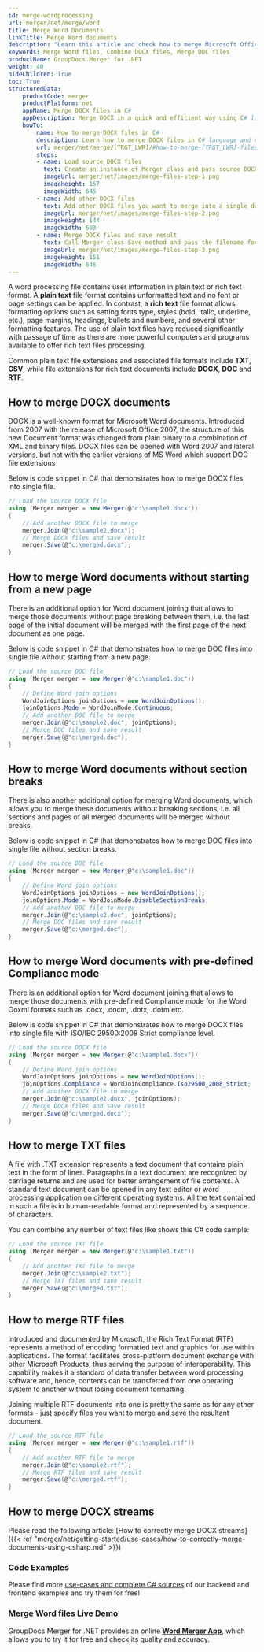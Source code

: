 ```yaml
---
id: merge-wordprocessing
url: merger/net/merge/word
title: Merge Word Documents
linkTitle: Merge Word documents
description: "Learn this article and check how to merge Microsoft Office Word documents in .NET applications using C# programming language."
keywords: Merge Word files, Combine DOCX files, Merge DOC files
productName: GroupDocs.Merger for .NET
weight: 40
hideChildren: True
toc: True
structuredData:
    productCode: merger
    productPlatform: net
    appName: Merge DOCX files in C#
    appDescription: Merge DOCX in a quick and efficient way using C# language and GroupDocs.Merger for .NET API, without the use of any third-party software like Microsoft or Open Office.
    howTo:
        name: How to merge DOCX files in C# 
        description: Learn how to merge DOCX files in C# language and GroupDocs.Merger for .NET API, without the use of any third-party software like Microsoft or Open Office.
        url: merger/net/merge/[TRGT_LWR]/#how-to-merge-[TRGT_LWR]-files-in-c
        steps:
        - name: Load source DOCX files 
          text: Create an instance of Merger class and pass source DOCX file path as a constructor parameter. You may specify absolute or relative file path as per your requirements. 
          imageUrl: merger/net/images/merge-files-step-1.png
          imageHeight: 157
          imageWidth: 645
        - name: Add other DOCX files
          text: Add other DOCX files you want to merge into a single document with Join method of Merger class.
          imageUrl: merger/net/images/merge-files-step-2.png
          imageHeight: 144
          imageWidth: 603
        - name: Merge DOCX files and save result 
          text: Call Merger class Save method and pass the filename for the resultant DOCX file as parameter.
          imageUrl: merger/net/images/merge-files-step-3.png
          imageHeight: 151
          imageWidth: 646
---
```


A word processing file contains user information in plain text or rich text format. A **plain text** file format contains unformatted text and no font or page settings can be applied. In contrast, a **rich text** file format allows formatting options such as setting fonts type, styles (bold, italic, underline, etc.), page margins, headings, bullets and numbers, and several other formatting features. The use of plain text files have reduced significantly with passage of time as there are more powerful computers and programs available to offer rich text files processing.

Common plain text file extensions and associated file formats include **TXT**, **CSV**, while file extensions for rich text documents include **DOCX**, **DOC** and **RTF**.
  
## How to merge DOCX documents

DOCX is a well-known format for Microsoft Word documents. Introduced from 2007 with the release of Microsoft Office 2007, the structure of this new Document format was changed from plain binary to a combination of XML and binary files. DOCX files can be opened with Word 2007 and lateral versions, but not with the earlier versions of MS Word which support DOC file extensions

Below is code snippet in C# that demonstrates how to merge DOCX files into single file.

```csharp
// Load the source DOCX file
using (Merger merger = new Merger(@"c:\sample1.docx"))
{
    // Add another DOCX file to merge
    merger.Join(@"c:\sample2.docx");
    // Merge DOCX files and save result
    merger.Save(@"c:\merged.docx");
}
```

## How to merge Word documents without starting from a new page

There is an additional option for Word document joining that allows to merge those documents without page breaking between them, i.e. the last page of the initial document will be merged with the first page of the next document as one page.

Below is code snippet in C# that demonstrates how to merge DOC files into single file without starting from a new page.

```csharp
// Load the source DOC file
using (Merger merger = new Merger(@"c:\sample1.doc"))
{
    // Define Word join options
    WordJoinOptions joinOptions = new WordJoinOptions();
    joinOptions.Mode = WordJoinMode.Continuous;
    // Add another DOC file to merge
    merger.Join(@"c:\sample2.doc", joinOptions);
    // Merge DOC files and save result
    merger.Save(@"c:\merged.doc");
}
```


## How to merge Word documents without section breaks

There is also another additional option for merging Word documents, which allows you to merge these documents without breaking sections, i.e. all sections and pages of all merged documents will be merged without breaks.

Below is code snippet in C# that demonstrates how to merge DOC files into single file without section breaks.

```csharp
// Load the source DOC file
using (Merger merger = new Merger(@"c:\sample1.doc"))
{
    // Define Word join options
    WordJoinOptions joinOptions = new WordJoinOptions();
    joinOptions.Mode = WordJoinMode.DisableSectionBreaks;
    // Add another DOC file to merge
    merger.Join(@"c:\sample2.doc", joinOptions);
    // Merge DOC files and save result
    merger.Save(@"c:\merged.doc");
}
```

## How to merge Word documents with pre-defined Compliance mode

There is an additional option for Word document joining that allows to merge those documents with pre-defined Compliance mode for the Word Ooxml formats such as .docx, .docm, .dotx, .dotm etc.

Below is code snippet in C# that demonstrates how to merge DOCX files into single file with ISO/IEC 29500:2008 Strict compliance level.

```csharp
// Load the source DOCX file
using (Merger merger = new Merger(@"c:\sample1.docx"))
{
    // Define Word join options
    WordJoinOptions joinOptions = new WordJoinOptions();
    joinOptions.Compliance = WordJoinCompliance.Iso29500_2008_Strict;
    // Add another DOCX file to merge
    merger.Join(@"c:\sample2.docx", joinOptions);
    // Merge DOCX files and save result
    merger.Save(@"c:\merged.docx");
}
```

## How to merge TXT files

A file with .TXT extension represents a text document that contains plain text in the form of lines. Paragraphs in a text document are recognized by carriage returns and are used for better arrangement of file contents. A standard text document can be opened in any text editor or word processing application on different operating systems. All the text contained in such a file is in human-readable format and represented by a sequence of characters.

You can combine any number of text files like shows this C# code sample:

```csharp
// Load the source TXT file
using (Merger merger = new Merger(@"c:\sample1.txt"))
{
    // Add another TXT file to merge
    merger.Join(@"c:\sample2.txt");
    // Merge TXT files and save result
    merger.Save(@"c:\merged.txt");
}
```

## How to merge RTF files

Introduced and documented by Microsoft, the Rich Text Format (RTF) represents a method of encoding formatted text and graphics for use within applications. The format facilitates cross-platform document exchange with other Microsoft Products, thus serving the purpose of interoperability. This capability makes it a standard of data transfer between word processing software and, hence, contents can be transferred from one operating system to another without losing document formatting.

Joining multiple RTF documents into one is pretty the same as for any other formats - just specify files you want to merge and save the resultant document.

```csharp
// Load the source RTF file
using (Merger merger = new Merger(@"c:\sample1.rtf"))
{
    // Add another RTF file to merge
    merger.Join(@"c:\sample2.rtf");
    // Merge RTF files and save result
    merger.Save(@"c:\merged.rtf");
}
```

## How to merge DOCX streams

Please read the following article: [How to correctly merge DOCX streams]({{< ref "merger/net/getting-started/use-cases/how-to-correctly-merge-documents-using-csharp.md" >}})

### Code Examples

Please find more [use-cases and complete C# sources](https://docs.groupdocs.com/merger/net/showcases/) of our backend and frontend examples and try them for free!

### Merge Word files Live Demo

GroupDocs.Merger for .NET provides an online [**Word Merger App**](https://products.groupdocs.app/merger/word), which allows you to try it for free and check its quality and accuracy.

